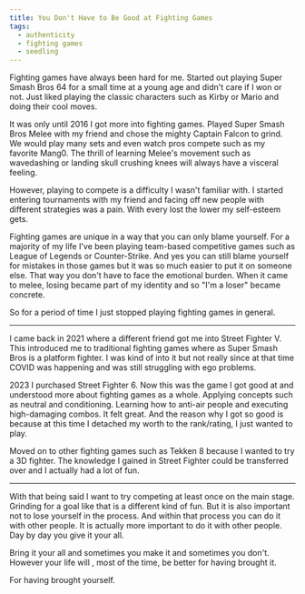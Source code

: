 ```yaml
---
title: You Don't Have to Be Good at Fighting Games
tags:
  - authenticity
  - fighting games
  - seedling
---
```

Fighting games have always been hard for me. Started out playing Super Smash Bros 64 for a small time at a young age and didn't care if I won or not. Just liked playing the classic characters such as Kirby or Mario and doing their cool moves.

It was only until 2016 I got more into fighting games. Played Super Smash Bros Melee with my friend and chose the mighty Captain Falcon to grind. We would play many sets and even watch pros compete such as my favorite Mang0. The thrill of learning Melee's movement such as wavedashing or landing skull crushing knees will always have a visceral feeling.

However, playing to compete is a difficulty I wasn't familiar with. I started entering tournaments with my friend and facing off new people with different strategies was a pain. With every lost the lower my self-esteem gets.

Fighting games are unique in a way that you can only blame yourself. For a majority of my life I've been playing team-based competitive games such as League of Legends or Counter-Strike. And yes you can still blame yourself for mistakes in those games but it was so much easier to put it on someone else. That way you don't have to face the emotional burden. When it came to melee, losing became part of my identity and so "I'm a loser" became concrete. 

So for a period of time I just stopped playing fighting games in general.

---
I came back in 2021 where a different friend got me into Street Fighter V. This introduced me to traditional fighting games where as Super Smash Bros is a platform fighter. I was kind of into it but not really since at that time COVID was happening and was still struggling with ego problems.

2023 I purchased Street Fighter 6. Now this was the game I got good at and understood more about fighting games as a whole. Applying concepts such as neutral and conditioning. Learning how to anti-air people and executing high-damaging combos. It felt great. And the reason why I got so good is because at this time I detached my worth to the rank/rating, I just wanted to play.

Moved on to other fighting games such as Tekken 8 because I wanted to try a 3D fighter. The knowledge I gained in Street Fighter could be transferred over and I actually had a lot of fun.

---
With that being said I want to try competing at least once on the main stage. Grinding for a goal like that is a different kind of fun. But it is also important not to lose yourself in the process. And within that process you can do it with other people. It is actually more important to do it with other people. Day by day you give it your all.

Bring it your all and sometimes you make it and sometimes you don't. However your life will , most of the time, be better for having brought it.

For having brought yourself.